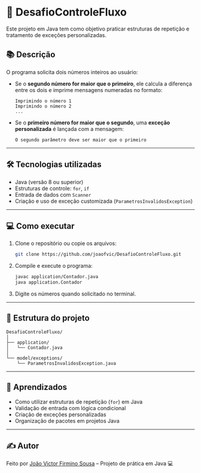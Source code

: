 
# 🚀 DesafioControleFluxo

Este projeto em Java tem como objetivo praticar estruturas de repetição e tratamento de exceções personalizadas.

## 📚 Descrição

O programa solicita dois números inteiros ao usuário:

- Se o **segundo número for maior que o primeiro**, ele calcula a diferença entre os dois e imprime mensagens numeradas no formato:

  ```
  Imprimindo o número 1
  Imprimindo o número 2
  ...
  ```

- Se o **primeiro número for maior que o segundo**, uma **exceção personalizada** é lançada com a mensagem:

  ```
  O segundo parâmetro deve ser maior que o primeiro
  ```

---

## 🛠 Tecnologias utilizadas

- Java (versão 8 ou superior)
- Estruturas de controle: `for`, `if`
- Entrada de dados com `Scanner`
- Criação e uso de exceção customizada (`ParametrosInvalidosException`)

---

## 💻 Como executar

1. Clone o repositório ou copie os arquivos:
   ```bash
   git clone https://github.com/joaofvic/DesafioControleFluxo.git
   ```

2. Compile e execute o programa:
   ```bash
   javac application/Contador.java
   java application.Contador
   ```

3. Digite os números quando solicitado no terminal.

---

## 📁 Estrutura do projeto

```
DesafioControleFluxo/
│
├── application/
│   └── Contador.java
│
└── model/exceptions/
    └── ParametrosInvalidosException.java
```

---

## 🧠 Aprendizados

- Como utilizar estruturas de repetição (`for`) em Java
- Validação de entrada com lógica condicional
- Criação de exceções personalizadas
- Organização de pacotes em projetos Java

---

## ✍️ Autor

Feito por [João Victor Firmino Sousa](https://github.com/joaofvic) – Projeto de prática em Java 💻
